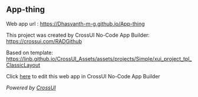 ## App-thing
Web app url : https://Dhasvanth-m-g.github.io/App-thing

This project was created by CrossUI No-Code App Builder: https://crossui.com/RADGithub

Based on template: https://linb.github.io/CrossUI_Assets/assets/projects/Simple/xui_project_tpl_ClassicLayout

Click [here](https://crossui.com/RADGithub/#!from=github&owner=Dhasvanth-m-g&repo=App-thing) to edit this web app in CrossUI No-Code App Builder

<i>Powered by [CrossUI](https://crossui.com)</i>

